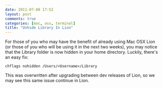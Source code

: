 ```yaml
---
date: 2011-07-08 17:52
layout: post
comments: true
categories: [mac, osx, terminal]
title: "Unhide Library In Lion"
---
```


For those of you who may have the benefit of already using Mac OSX Lion (or those of you who will be using it in the next two weeks), you may notice that the Library folder is now hidden in your home directory.  Luckily, there's an easy fix:

	chflags nohidden /Users/<Username>/Library

This was overwritten after upgrading between dev releases of Lion, so we may see this same issue continue in Lion.